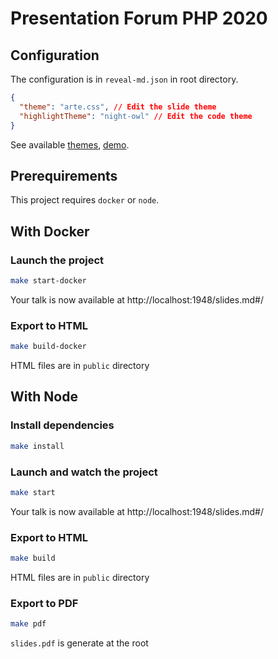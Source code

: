 # Presentation Forum PHP 2020

## Configuration

The configuration is in `reveal-md.json` in root directory.

```json
{
  "theme": "arte.css", // Edit the slide theme
  "highlightTheme": "night-owl" // Edit the code theme
}
```

See available [themes](https://github.com/highlightjs/highlight.js/tree/master/src/styles), [demo](https://highlightjs.org/static/demo/).

## Prerequirements

This project requires `docker` or `node`.

## With Docker

### Launch the project

```sh
make start-docker
```

Your talk is now available at http://localhost:1948/slides.md#/

### Export to HTML

```sh
make build-docker
```

HTML files are in `public` directory

## With Node

### Install dependencies

```sh
make install
```

### Launch and watch the project

```sh
make start
```

Your talk is now available at http://localhost:1948/slides.md#/

### Export to HTML

```sh
make build
```

HTML files are in `public` directory

### Export to PDF

```sh
make pdf
```

`slides.pdf` is generate at the root
